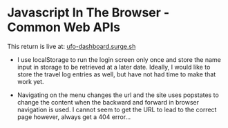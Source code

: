 # Javascript In The Browser - Common Web APIs

This return is live at: [ufo-dashboard.surge.sh](http://ufo-dashboard.surge.sh/)

* I use localStorage to run the login screen only once and store the name input in storage to be retrieved at a later date. Ideally, I would like to store the travel log entries as well, but have not had time to make that work yet.

* Navigating on the menu changes the url and the site uses popstates to change the content when the backward and forward in browser navigation is used. I cannot seem to get the URL to lead to the correct page however, always get a 404 error...